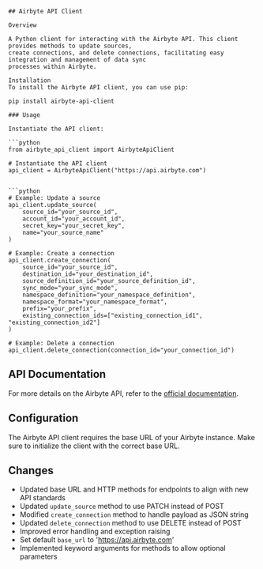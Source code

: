 ```
## Airbyte API Client

Overview

A Python client for interacting with the Airbyte API. This client provides methods to update sources,
create connections, and delete connections, facilitating easy integration and management of data sync
processes within Airbyte.

Installation
To install the Airbyte API client, you can use pip:

pip install airbyte-api-client

### Usage

Instantiate the API client:

```python
from airbyte_api_client import AirbyteApiClient

# Instantiate the API client
api_client = AirbyteApiClient("https://api.airbyte.com")


```python
# Example: Update a source
api_client.update_source(
    source_id="your_source_id",
    account_id="your_account_id",
    secret_key="your_secret_key",
    name="your_source_name"
)

# Example: Create a connection
api_client.create_connection(
    source_id="your_source_id",
    destination_id="your_destination_id",
    source_definition_id="your_source_definition_id",
    sync_mode="your_sync_mode",
    namespace_definition="your_namespace_definition",
    namespace_format="your_namespace_format",
    prefix="your_prefix",
    existing_connection_ids=["existing_connection_id1", "existing_connection_id2"]
)

# Example: Delete a connection
api_client.delete_connection(connection_id="your_connection_id")
```


## API Documentation

For more details on the Airbyte API, refer to the [official documentation](https://reference.airbyte.com/reference/start).

## Configuration

The Airbyte API client requires the base URL of your Airbyte instance. Make sure to initialize the client with the correct base URL.

## Changes

- Updated base URL and HTTP methods for endpoints to align with new API standards
- Updated `update_source` method to use PATCH instead of POST
- Modified `create_connection` method to handle payload as JSON string
- Updated `delete_connection` method to use DELETE instead of POST
- Improved error handling and exception raising
- Set default `base_url` to 'https://api.airbyte.com'
- Implemented keyword arguments for methods to allow optional parameters
